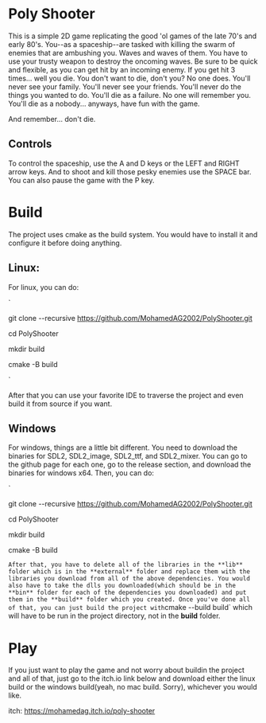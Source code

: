# Poly Shooter
This is a simple 2D game replicating the good 'ol games of the late 70's and early 80's. You--as a spaceship--are tasked with killing the swarm of enemies that are ambushing you. Waves and waves of them. You have to use your trusty weapon to destroy the oncoming waves. Be sure to be quick and flexible, as you can get hit by an incoming enemy. If you get hit 3 times... well you die. You don't want to die, don't you? No one does. You'll never see your family. You'll never see your friends. You'll never do the things you wanted to do. You'll die as a failure.  No one will remember you. You'll die as a nobody... anyways, have fun with the game. 

And remember... don't die.

## Controls
To control the spaceship, use the A and D keys or the LEFT and RIGHT arrow keys. And to shoot and kill those pesky enemies use the SPACE bar. You can also pause the game with the P key.

# Build
The project uses cmake as the build system. You would have to install it and configure it before doing anything.

## Linux:
For linux, you can do:

`

git clone --recursive https://github.com/MohamedAG2002/PolyShooter.git

cd PolyShooter

mkdir build

cmake -B build

`

After that you can use your favorite IDE to traverse the project and even build it from source if you want.

## Windows
For windows, things are a little bit different. You need to download the binaries for SDL2, SDL2_image, SDL2_ttf, and SDL2_mixer. You can go to the github page for each one, go to the release section, and download the binaries for windows x64. Then, you can do: 

`

git clone --recursive https://github.com/MohamedAG2002/PolyShooter.git

cd PolyShooter

mkdir build

cmake -B build

`
After that, you have to delete all of the libraries in the **lib** folder which is in the **external** folder and replace them with the libraries you download from all of the above dependencies. You would also have to take the dlls you downloaded(which should be in the **bin** folder for each of the dependencies you downloaded) and put them in the **build** folder which you created. Once you've done all of that, you can just build the project with `cmake --build build` which will have to be run in the project directory, not in the **build** folder.

# Play
If you just want to play the game and not worry about buildin the project and all of that, just go to the itch.io link below and download either the linux build or the windows build(yeah, no mac build. Sorry), whichever you would like.

itch: https://mohamedag.itch.io/poly-shooter
